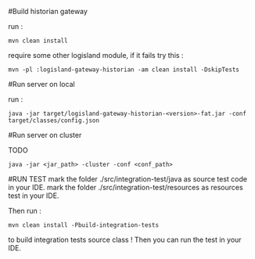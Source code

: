 #Build historian gateway

run :
```shell script
mvn clean install
```

require some other logisland module, if it fails try this :

```shell script
mvn -pl :logisland-gateway-historian -am clean install -DskipTests
```

#Run server on local

run :
```shell script
java -jar target/logisland-gateway-historian-<version>-fat.jar -conf target/classes/config.json
```

#Run server on cluster

TODO
```shell script
java -jar <jar_path> -cluster -conf <conf_path>
```

#RUN TEST
mark the folder ./src/integration-test/java as source test code in your IDE.
mark the folder ./src/integration-test/resources as resources test in your IDE.

Then run :
```shell script
mvn clean install -Pbuild-integration-tests
``` 

to build integration tests source class ! Then you can run the test in your IDE.